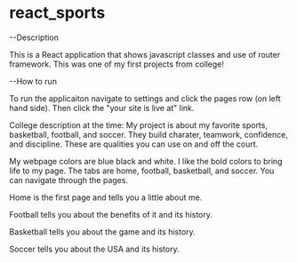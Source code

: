 # react_sports

--Description

This is a React application that shows javascript classes and use of router framework. This was one of my first projects from college!

--How to run 

To run the applicaiton navigate to settings and click the pages row (on left hand side). Then click the "your site is live at" link.



College description at the time:
My project is about my favorite sports, basketball, football, and soccer. They build charater, teamwork, confidence, and discipline. These are qualities you can use on and off the court.

My webpage colors are blue black and white. I like the bold colors to bring life to my page. The tabs are home, football, basketball, and soccer. You can navigate through the pages.

Home is the first page and tells you a little about me.

Football tells you about the benefits of it and its history.

Basketball tells you about the game and its history.

Soccer tells you about the USA and its history.

